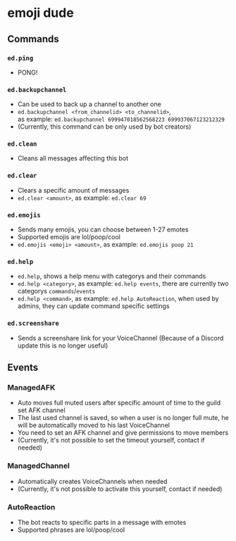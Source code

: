 # emoji dude

## Commands

### `ed.ping`
* PONG!

### `ed.backupchannel`
* Can be used to back up a channel to another one
* `ed.backupchannel <from_channelid> <to_channelid>`, <br> as example: `ed.backupchannel 699947018562568223 699937067123212329`
* (Currently, this command can be only used by bot creators)

### `ed.clean`
* Cleans all messages affecting this bot

### `ed.clear`
* Clears a specific amount of messages
* `ed.clear <amount>`, as example: `ed.clear 69`

### `ed.emojis`
* Sends many emojis, you can choose between 1-27 emotes
* Supported emojis are lol/poop/cool
* `ed.emojis <emoji> <amount>`, as example: `ed.emojis poop 21`

### `ed.help`
* `ed.help`, shows a help menu with categorys and their commands
* `ed.help <category>`, as example: `ed.help events`, there are currently two categorys `commands`/`events`
* `ed.help <command>`, as example: `ed.help AutoReaction`, when used by admins, they can update command specific settings

### `ed.screenshare`
* Sends a screenshare link for your VoiceChannel (Because of a Discord update this is no longer useful)

## Events

### ManagedAFK
* Auto moves full muted users after specific amount of time to the guild set AFK channel
* The last used channel is saved, so when a user is no longer full mute, he will be automatically moved to his last VoiceChannel
* You need to set an AFK channel and give permissions to move members
* (Currently, it's not possible to set the timeout yourself, contact if needed)

### ManagedChannel
* Automatically creates VoiceChannels when needed
* (Currently, it's not possible to activate this yourself, contact if needed)

### AutoReaction
* The bot reacts to specific parts in a message with emotes
* Supported phrases are lol/poop/cool
